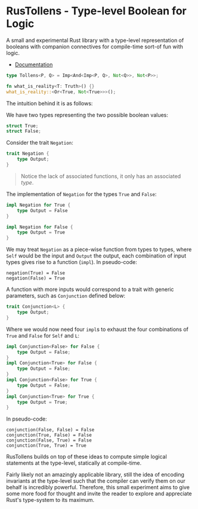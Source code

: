 # RusTollens - Type-level Boolean for Logic

A small and experimental Rust library with a type-level representation of booleans with companion connectives for compile-time sort-of fun with logic.

* [Documentation](https://docs.rs/rustollens/0.1.0/rustollens/)

```rust
type Tollens<P, Q> = Imp<And<Imp<P, Q>, Not<Q>>, Not<P>>;

fn what_is_reality<T: Truth>() {}
what_is_reality::<Or<True, Not<True>>>();
```

The intuition behind it is as follows:

We have two types representing the two possible boolean values:

```rust
struct True;
struct False;
```

Consider the trait `Negation`:

```rust
trait Negation {
    type Output;
}
```

> Notice the lack of associated functions, it only has an associated *type*.

The implementation of `Negation` for the types `True` and `False`:

```rust
impl Negation for True {
    type Output = False
}

impl Negation for False {
    type Output = True
}
```

We may treat `Negation` as a piece-wise function from types to types, where `Self` would be the input and `Output` the output, each combination of input types gives rise to a function (`impl`). In pseudo-code:

```
negation(True) = False
negation(False) = True
```

A function with more inputs would correspond to a trait with generic parameters, such as `Conjunction` defined below:

```rust
trait Conjunction<L> {
    type Output;
}
```

Where we would now need four `impl`s to exhaust the four combinations of `True` and `False` for `Self` and `L`:

```rust
impl Conjunction<False> for False {
    type Output = False;
}
impl Conjunction<True> for False {
    type Output = False;
}
impl Conjunction<False> for True {
    type Output = False;
}
impl Conjunction<True> for True {
    type Output = True;
}
```

In pseudo-code:

```
conjunction(False, False) = False
conjunction(True, False) = False
conjunction(False, True) = False
conjunction(True, True) = True
```

RusTollens builds on top of these ideas to compute simple logical statements at the type-level, statically at compile-time.

Fairly likely not an amazingly applicable library, still the idea of encoding invariants at the type-level such that the compiler can verify them on our behalf is incredibly powerful. Therefore, this small experiment aims to give some more food for thought and invite the reader to explore and appreciate Rust's type-system to its maximum.